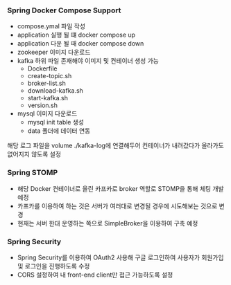 ### Spring Docker Compose Support  
- compose.ymal 파일 작성  
- application 실행 될 떄 docker compose up  
- application 다운 될 때 docker compose down 
- zookeeper 이미지 다운로드
- kafka 하위 파일 존재해야 이미지 및 컨테이너 생성 가능
  - Dockerfile
  - create-topic.sh
  - broker-list.sh
  - download-kafka.sh
  - start-kafka.sh
  - version.sh
- mysql 이미지 다운로드
  - mysql init table 생성
  - data 폴더에 데이터 연동

해당 로그 파일을 volume ./kafka-log에 연결해두어 컨테이너가 내려갔다가 올라가도 없어지지 않도록 설정 

### Spring STOMP

- 해당 Docker 컨테이너로 올린 카프카로 broker 역할로 STOMP을 통해 체팅 개발 예정 
- 카프카를 이용하여 하는 것은 서버가 여러대로 변경될 경우에 시도해보는 것으로 변경 
- 현재는 서버 한대 운영하는 쪽으로 SimpleBroker을 이용하여 구축 예정

### Spring Security

- Spring Security를 이용하여 OAuth2 사용해 구글 로그인하여 사용자가 회원가입 및 로그인을 진행하도록 수정
- CORS 설정하여 내 front-end client만 접근 가능하도록 설정
